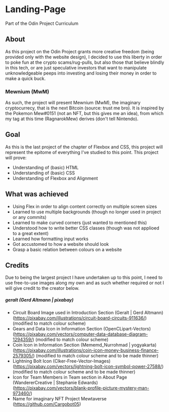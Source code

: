 # Landing-Page
Part of the Odin Project Curriculum
## About
As this project on the Odin Project grants more creative freedom (being provided only with the website design), I decided to use this liberty in order to poke fun at the crypto scams/rug-pulls, but also those that believe blindly in this tech, or are just speculative investors that want to manipulate unknowledgeable peeps into investing and losing their money in order to make a quick buck.
### Mewnium (MwM)
As such, the project will present Mewnium (MwM), the imaginary cryptocurrecy, that is the next Bitcoin (source: trust me bro). It is inspired by the Pokemon Mew#0151 (not an NFT, but this gives me an idea), from which my tag at this time (RagnarokMew) derives (don't tell Nintendo).
## Goal
As this is the last project of the chapter of Flexbox and CSS, this project will represent the epitome of everything I've studied to this point.
This project will prove:
* Understanding of (basic) HTML
* Understanding of (basic) CSS
* Understanding of Flexbox and Alignment
## What was achieved
* Using Flex in order to align content correctly on multiple screen sizes
* Learned to use multiple backgrounds (though no longer used in project or any commits)
* Learned to make curved corners (just wanted to mentioned this)
* Understood how to write better CSS classes (though was not applioed to a great extent)
* Learned how formatting input works
* Got accustomed to how a website should look
* Grasp a basic relation between colours on a website
## Credits
Due to being the largest project I have undertaken up to this point, I need to use free-to-use images along my own and as such whether required or not I will give credit to the creator below.
##### geralt (Gerd Altmann | pixabay)
* Circuit Board Image used in Introduction Section (Geralt | Gerd Altmann)(https://pixabay.com/illustrations/circuit-board-circuits-911636/) (modified to match colour scheme)
* Gears and Data Icon in Information Section (OpenCLipart-Vectors)(https://pixabay.com/vectors/computer-data-database-diagram-1294359/) (modified to match colour scheme)
* Coin Icon in Information Section (Mememd_Nurrohmad | yogyakarta)(https://pixabay.com/illustrations/coin-icon-money-business-finance-2579305/) (modified to match colour scheme and to be made thinner)
* Lightning Bolt Icon (Clker-Free-Vector-Images)(https://pixabay.com/vectors/lightning-bolt-icon-symbol-power-27588/) (modified to match colour scheme and to be made thinner)
* Icon for Team Members in Team section in About Page (WandererCreative | Stephanie Edwards) (https://pixabay.com/vectors/blank-profile-picture-mystery-man-973460/)
* Name for imaginary NFT Project Mewtaverse (https://github.com/Cargobot05)